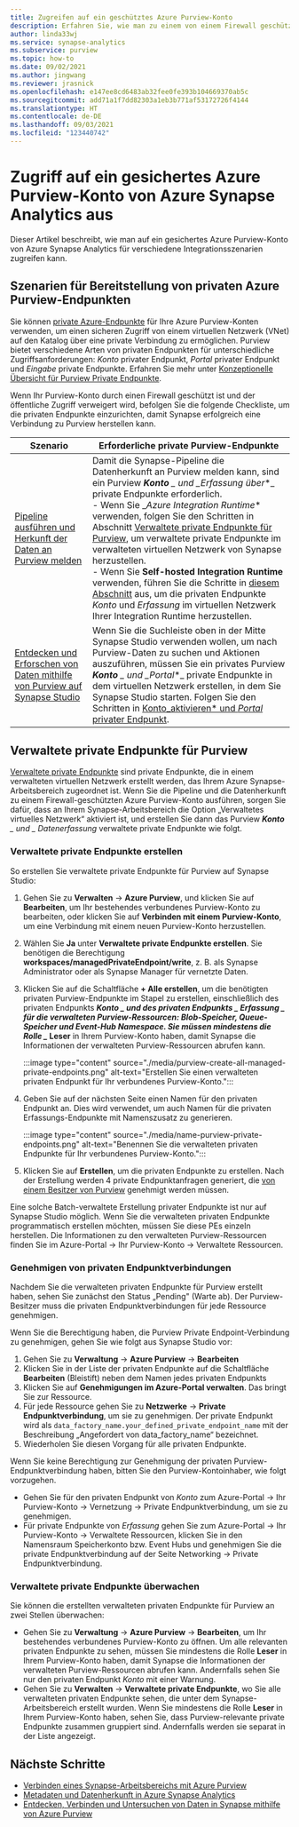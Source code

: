 ```yaml
---
title: Zugreifen auf ein geschütztes Azure Purview-Konto
description: Erfahren Sie, wie man zu einem von einem Firewall geschützten Azure Purview-Konto durch private Endpunkte von Synapse Zugriff erhält
author: linda33wj
ms.service: synapse-analytics
ms.subservice: purview
ms.topic: how-to
ms.date: 09/02/2021
ms.author: jingwang
ms.reviewer: jrasnick
ms.openlocfilehash: e147ee8cd6483ab32fee0fe393b104669370ab5c
ms.sourcegitcommit: add71a1f7dd82303a1eb3b771af53172726f4144
ms.translationtype: HT
ms.contentlocale: de-DE
ms.lasthandoff: 09/03/2021
ms.locfileid: "123440742"
---
```

# <a name="access-a-secured-azure-purview-account-from-azure-synapse-analytics"></a>Zugriff auf ein gesichertes Azure Purview-Konto von Azure Synapse Analytics aus

Dieser Artikel beschreibt, wie man auf ein gesichertes Azure Purview-Konto von Azure Synapse Analytics für verschiedene Integrationsszenarien zugreifen kann.

## <a name="azure-purview-private-endpoint-deployment-scenarios"></a>Szenarien für Bereitstellung von privaten Azure Purview-Endpunkten

Sie können [private Azure-Endpunkte](../../private-link/private-endpoint-overview.md) für Ihre Azure Purview-Konten verwenden, um einen sicheren Zugriff von einem virtuellen Netzwerk (VNet) auf den Katalog über eine private Verbindung zu ermöglichen. Purview bietet verschiedene Arten von privaten Endpunkten für unterschiedliche Zugriffsanforderungen: *Konto* privater Endpunkt, *Portal* privater Endpunkt und *Eingabe* private Endpunkte. Erfahren Sie mehr unter [Konzeptionelle Übersicht für Purview Private Endpunkte](../../purview/catalog-private-link.md#conceptual-overview). 

Wenn Ihr Purview-Konto durch einen Firewall geschützt ist und der öffentliche Zugriff verweigert wird, befolgen Sie die folgende Checkliste, um die privaten Endpunkte einzurichten, damit Synapse erfolgreich eine Verbindung zu Purview herstellen kann. 

| Szenario                                                     | Erforderliche private Purview-Endpunkte                           |
| ------------------------------------------------------------ | ------------------------------------------------------------ |
| [Pipeline ausführen und Herkunft der Daten an Purview melden](../../purview/how-to-lineage-azure-synapse-analytics.md) | Damit die Synapse-Pipeline die Datenherkunft an Purview melden kann, sind ein Purview ***Konto** _ und _*_Erfassung über_*_ private Endpunkte erforderlich. <br>- Wenn Sie _*Azure Integration Runtime** verwenden, folgen Sie den Schritten in Abschnitt [Verwaltete private Endpunkte für Purview](#managed-private-endpoints-for-purview), um verwaltete private Endpunkte im verwalteten virtuellen Netzwerk von Synapse herzustellen.<br>- Wenn Sie **Self-hosted Integration Runtime** verwenden, führen Sie die Schritte in [diesem Abschnitt](../../purview/catalog-private-link-end-to-end.md#option-2---enable-account-portal-and-ingestion-private-endpoint-on-existing-azure-purview-accounts) aus, um die privaten Endpunkte *Konto* und *Erfassung* im virtuellen Netzwerk Ihrer Integration Runtime herzustellen. |
| [Entdecken und Erforschen von Daten mithilfe von Purview auf Synapse Studio](how-to-discover-connect-analyze-azure-purview.md) | Wenn Sie die Suchleiste oben in der Mitte Synapse Studio verwenden wollen, um nach Purview-Daten zu suchen und Aktionen auszuführen, müssen Sie ein privates Purview ***Konto** _ und _*_Portal_*_ private Endpunkte in dem virtuellen Netzwerk erstellen, in dem Sie Synapse Studio starten. Folgen Sie den Schritten in [Konto_aktivieren* und *Portal* privater Endpunkt](../../purview/catalog-private-link-account-portal.md#option-2---enable-account-and-portal-private-endpoint-on-existing-azure-purview-accounts). |

## <a name="managed-private-endpoints-for-purview"></a>Verwaltete private Endpunkte für Purview

[Verwaltete private Endpunkte](../security/synapse-workspace-managed-private-endpoints.md) sind private Endpunkte, die in einem verwalteten virtuellen Netzwerk erstellt werden, das Ihrem Azure Synapse-Arbeitsbereich zugeordnet ist. Wenn Sie die Pipeline und die Datenherkunft zu einem Firewall-geschützten Azure Purview-Konto ausführen, sorgen Sie dafür, dass an Ihrem Synapse-Arbeitsbereich die Option „Verwaltetes virtuelles Netzwerk“ aktiviert ist, und erstellen Sie dann das Purview ***Konto** _ und _ *_Datenerfassung_** verwaltete private Endpunkte wie folgt.

### <a name="create-managed-private-endpoints"></a>Verwaltete private Endpunkte erstellen

So erstellen Sie verwaltete private Endpunkte für Purview auf Synapse Studio:

1. Gehen Sie zu **Verwalten** -> **Azure Purview**, und klicken Sie auf **Bearbeiten**, um Ihr bestehendes verbundenes Purview-Konto zu bearbeiten, oder klicken Sie auf **Verbinden mit einem Purview-Konto**, um eine Verbindung mit einem neuen Purview-Konto herzustellen.

2. Wählen Sie **Ja** unter **Verwaltete private Endpunkte erstellen**. Sie benötigen die Berechtigung **workspaces/managedPrivateEndpoint/write**, z. B. als Synapse Administrator oder als Synapse Manager für vernetzte Daten.

3. Klicken Sie auf die Schaltfläche **+ Alle erstellen**, um die benötigten privaten Purview-Endpunkte im Stapel zu erstellen, einschließlich des privaten Endpunkts **_Konto_ *_ und des privaten Endpunkts _* _Erfassung_ *_ für die verwalteten Purview-Ressourcen: Blob-Speicher, Queue-Speicher und Event-Hub Namespace. Sie müssen mindestens die Rolle _* Leser** in Ihrem Purview-Konto haben, damit Synapse die Informationen der verwalteten Purview-Ressourcen abrufen kann.

   :::image type="content" source="./media/purview-create-all-managed-private-endpoints.png" alt-text="Erstellen Sie einen verwalteten privaten Endpunkt für Ihr verbundenes Purview-Konto.":::

4. Geben Sie auf der nächsten Seite einen Namen für den privaten Endpunkt an. Dies wird verwendet, um auch Namen für die privaten Erfassungs-Endpunkte mit Namenszusatz zu generieren.

   :::image type="content" source="./media/name-purview-private-endpoints.png" alt-text="Benennen Sie die verwalteten privaten Endpunkte für Ihr verbundenes Purview-Konto.":::

5. Klicken Sie auf **Erstellen**, um die privaten Endpunkte zu erstellen. Nach der Erstellung werden 4 private Endpunktanfragen generiert, die [von einem Besitzer von Purview](#approve-private-endpoint-connections) genehmigt werden müssen.

Eine solche Batch-verwaltete Erstellung privater Endpunkte ist nur auf Synapse Studio möglich. Wenn Sie die verwalteten privaten Endpunkte programmatisch erstellen möchten, müssen Sie diese PEs einzeln herstellen. Die Informationen zu den verwalteten Purview-Ressourcen finden Sie im Azure-Portal -> Ihr Purview-Konto -> Verwaltete Ressourcen.

### <a name="approve-private-endpoint-connections"></a>Genehmigen von privaten Endpunktverbindungen

Nachdem Sie die verwalteten privaten Endpunkte für Purview erstellt haben, sehen Sie zunächst den Status „Pending" (Warte ab). Der Purview-Besitzer muss die privaten Endpunktverbindungen für jede Ressource genehmigen.

Wenn Sie die Berechtigung haben, die Purview Private Endpoint-Verbindung zu genehmigen, gehen Sie wie folgt aus Synapse Studio vor: 

1. Gehen Sie zu **Verwaltung** -> **Azure Purview** -> **Bearbeiten**
2. Klicken Sie in der Liste der privaten Endpunkte auf die Schaltfläche **Bearbeiten** (Bleistift) neben dem Namen jedes privaten Endpunkts
3. Klicken Sie auf **Genehmigungen im Azure-Portal verwalten**. Das bringt Sie zur Ressource.
4. Für jede Ressource gehen Sie zu **Netzwerke** -> **Private Endpunktverbindung**, um sie zu genehmigen. Der private Endpunkt wird als `data_factory_name.your_defined_private_endpoint_name` mit der Beschreibung „Angefordert von data_factory_name“ bezeichnet.
5. Wiederholen Sie diesen Vorgang für alle privaten Endpunkte.

Wenn Sie keine Berechtigung zur Genehmigung der privaten Purview-Endpunktverbindung haben, bitten Sie den Purview-Kontoinhaber, wie folgt vorzugehen.

- Gehen Sie für den privaten Endpunkt von *Konto* zum Azure-Portal -> Ihr Purview-Konto -> Vernetzung -> Private Endpunktverbindung, um sie zu genehmigen.
- Für private Endpunkte von *Erfassung* gehen Sie zum Azure-Portal -> Ihr Purview-Konto -> Verwaltete Ressourcen, klicken Sie in den Namensraum Speicherkonto bzw. Event Hubs und genehmigen Sie die private Endpunktverbindung auf der Seite Networking -> Private Endpunktverbindung.

### <a name="monitor-managed-private-endpoints"></a>Verwaltete private Endpunkte überwachen

Sie können die erstellten verwalteten privaten Endpunkte für Purview an zwei Stellen überwachen:

- Gehen Sie zu **Verwaltung** -> **Azure Purview** -> **Bearbeiten**, um Ihr bestehendes verbundenes Purview-Konto zu öffnen. Um alle relevanten privaten Endpunkte zu sehen, müssen Sie mindestens die Rolle **Leser** in Ihrem Purview-Konto haben, damit Synapse die Informationen der verwalteten Purview-Ressourcen abrufen kann. Andernfalls sehen Sie nur den privaten Endpunkt *Konto* mit einer Warnung.
- Gehen Sie zu **Verwalten** -> **Verwaltete private Endpunkte**, wo Sie alle verwalteten privaten Endpunkte sehen, die unter dem Synapse-Arbeitsbereich erstellt wurden. Wenn Sie mindestens die Rolle **Leser** in Ihrem Purview-Konto haben, sehen Sie, dass Purview-relevante private Endpunkte zusammen gruppiert sind. Andernfalls werden sie separat in der Liste angezeigt.

## <a name="nextsteps"></a>Nächste Schritte 

- [Verbinden eines Synapse-Arbeitsbereichs mit Azure Purview](quickstart-connect-azure-purview.md)
- [Metadaten und Datenherkunft in Azure Synapse Analytics](../../purview/how-to-lineage-azure-synapse-analytics.md)
- [Entdecken, Verbinden und Untersuchen von Daten in Synapse mithilfe von Azure Purview](how-to-discover-connect-analyze-azure-purview.md)